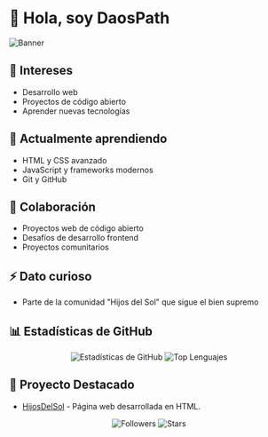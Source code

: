 # 👋 Hola, soy DaosPath

![Banner](https://via.placeholder.com/1000x200.png?text=Bienvenidos+a+mi+Perfil+de+GitHub)

## 👀 Intereses
- Desarrollo web
- Proyectos de código abierto
- Aprender nuevas tecnologías

## 🌱 Actualmente aprendiendo
- HTML y CSS avanzado
- JavaScript y frameworks modernos
- Git y GitHub

## 💞️ Colaboración
- Proyectos web de código abierto
- Desafíos de desarrollo frontend
- Proyectos comunitarios

## ⚡ Dato curioso
- Parte de la comunidad "Hijos del Sol" que sigue el bien supremo

## 📊 Estadísticas de GitHub
<div align="center">
  <img src="https://github-readme-stats.vercel.app/api?username=DaosPath&show_icons=true&theme=radical" alt="Estadísticas de GitHub" />
  <img src="https://github-readme-stats.vercel.app/api/top-langs/?username=DaosPath&layout=compact&theme=radical" alt="Top Lenguajes" />
</div>

## 🌟 Proyecto Destacado
- [HijosDelSol](https://github.com/DaosPath/HijosDelSol) - Página web desarrollada en HTML.

<div align="center">
  <img src="https://img.shields.io/github/followers/DaosPath?style=social" alt="Followers" />
  <img src="https://img.shields.io/github/stars/DaosPath?style=social" alt="Stars" />
</div>
